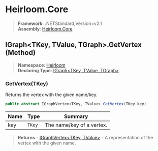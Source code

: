 # Heirloom.Core

> **Framework**: .NETStandard,Version=v2.1  
> **Assembly**: [Heirloom.Core][0]

## IGraph\<TKey, TValue, TGraph>.GetVertex (Method)

> **Namespace**: [Heirloom][0]  
> **Declaring Type**: [IGraph\<TKey, TValue, TGraph>][1]

### GetVertex(TKey)

Returns the vertex with the given name/key.

```cs
public abstract IGraphVertex<TKey, TValue> GetVertex(TKey key)
```

| Name | Type   | Summary                   |
|------|--------|---------------------------|
| key  | `TKey` | The name/key of a vertex. |

> **Returns** - [IGraphVertex\<TKey, TValue>][2] - A representation of the vertex with the given name.

[0]: ../../../Heirloom.Core.md
[1]: ../IGraph[TKey,TValue,TGraph].md
[2]: ../IGraphVertex[TKey,TValue].md
